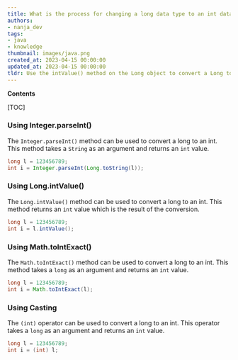 ```yaml
---
title: What is the process for changing a long data type to an int data type in java?
authors:
- nanja_dev
tags:
- java
- knowledge
thumbnail: images/java.png
created_at: 2023-04-15 00:00:00
updated_at: 2023-04-15 00:00:00
tldr: Use the intValue() method on the Long object to convert a Long to an int.
---
```


**Contents**

[TOC]

### Using Integer.parseInt()

The `Integer.parseInt()` method can be used to convert a long to an int. This method takes a `String` as an argument and returns an `int` value.

```java
long l = 123456789;
int i = Integer.parseInt(Long.toString(l));
```

### Using Long.intValue()

The `Long.intValue()` method can be used to convert a long to an int. This method returns an `int` value which is the result of the conversion.

```java
long l = 123456789;
int i = l.intValue();
```

### Using Math.toIntExact()

The `Math.toIntExact()` method can be used to convert a long to an int. This method takes a `long` as an argument and returns an `int` value.

```java
long l = 123456789;
int i = Math.toIntExact(l);
```

### Using Casting 

The `(int)` operator can be used to convert a long to an int. This operator takes a `long` as an argument and returns an `int` value.

```java
long l = 123456789;
int i = (int) l;
```
